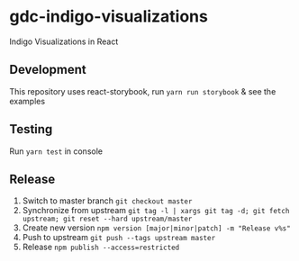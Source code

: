 # gdc-indigo-visualizations

Indigo Visualizations in React

## Development
This repository uses react-storybook, run `yarn run storybook` & see the examples

## Testing
Run `yarn test` in console

## Release

  1. Switch to master branch `git checkout master`
  2. Synchronize from upstream `git tag -l | xargs git tag -d; git fetch upstream; git reset --hard upstream/master`
  3. Create new version `npm version [major|minor|patch] -m "Release v%s"`
  4. Push to upstream `git push --tags upstream master`
  5. Release `npm publish --access=restricted`
